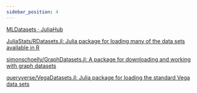 ```yaml
---
sidebar_position: 4
---
```


[MLDatasets · JuliaHub](https://juliahub.com/ui/Packages/MLDatasets/9CUQK/0.5.13)

[JuliaStats/RDatasets.jl: Julia package for loading many of the data sets available in R](https://github.com/JuliaStats/RDatasets.jl)


[simonschoelly/GraphDatasets.jl: A package for downloading and working with graph datasets](https://github.com/simonschoelly/GraphDatasets.jl)

[queryverse/VegaDatasets.jl: Julia package for loading the standard Vega data sets](https://github.com/queryverse/VegaDatasets.jl)